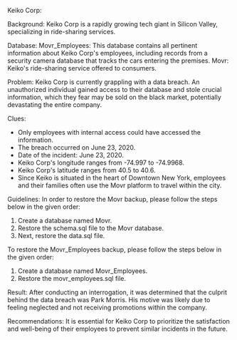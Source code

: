 Keiko Corp:

Background:
Keiko Corp is a rapidly growing tech giant in Silicon Valley, specializing in ride-sharing services.

Database:
Movr_Employees: This database contains all pertinent information about Keiko Corp's employees, including records from a security camera database that tracks the cars entering the premises.
Movr: Keiko's ride-sharing service offered to consumers.

Problem:
Keiko Corp is currently grappling with a data breach. An unauthorized individual gained access to their database and stole crucial information, which they fear may be sold on the black market, potentially devastating the entire company.

Clues:
- Only employees with internal access could have accessed the information.
- The breach occurred on June 23, 2020.
- Date of the incident: June 23, 2020.
- Keiko Corp's longitude ranges from -74.997 to -74.9968.
- Keiko Corp's latitude ranges from 40.5 to 40.6.
- Since Keiko is situated in the heart of Downtown New York, employees and their families often use the Movr platform to travel within the city.

Guidelines:
In order to restore the Movr backup, please follow the steps below in the given order:

1. Create a database named Movr.
2. Restore the schema.sql file to the Movr database.
3. Next, restore the data.sql file.

To restore the Movr_Employees backup, please follow the steps below in the given order:

1. Create a database named Movr_Employees.
2. Restore the movr_employees.sql file.

Result:
After conducting an interrogation, it was determined that the culprit behind the data breach was Park Morris. His motive was likely due to feeling neglected and not receiving promotions within the company.

Recommendations:
It is essential for Keiko Corp to prioritize the satisfaction and well-being of their employees to prevent similar incidents in the future.
